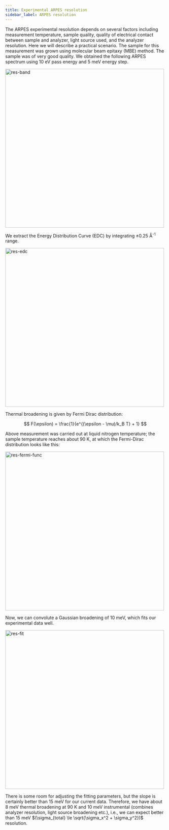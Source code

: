 ```yaml
---
title: Experimental ARPES resolution
sidebar_label: ARPES resolution
---
```


The ARPES experimental resolution depends on several factors including
measurement temperature, sample quality, quality of electrical contact between
sample and analyzer, light source used, and the analyzer resolution. Here we
will describe a practical scenario. The sample for this measurement was grown
using molecular beam epitaxy (MBE) method. The sample was of very good quality.
We obtained the following ARPES spectrum using 10&nbsp;eV pass energy and
5&nbsp;meV energy step.

<picture>
  <source type="image/webp" srcSet={require("/img/res-band.webp").default} />
  <img src={require("/img/res-band.png").default} alt="res-band" width="500px" />
</picture>

We extract the Energy Distribution Curve (EDC) by integrating
±0.25&nbsp;Å<sup>-1</sup> range.

<picture>
  <source type="image/webp" srcSet={require("/img/res-edc.webp").default} />
  <img src={require("/img/res-edc.png").default} alt="res-edc" width="500px" />
</picture>

Thermal broadening is given by Fermi Dirac distribution:

$$
F(\epsilon) = \frac{1}{e^{(\epsilon - \mu)/k_B T} + 1}
$$


Above measurement was carried out at liquid nitrogen temperature; the sample
temperature reaches about 90&nbsp;K, at which the Fermi-Dirac distribution looks
like this:

<picture>
  <source type="image/webp" srcSet={require("/img/res-fermi-func.webp").default} />
  <img src={require("/img/res-fermi-func.png").default} alt="res-fermi-func" width="500px"/>
</picture>

Now, we can convolute a Gaussian broadening of 10&nbsp;meV, which fits our
experimental data well.

<picture>
  <source type="image/webp" srcSet={require("/img/res-fit.webp").default} />
  <img src={require("/img/res-fit.png").default} alt="res-fit" width="500px" />
</picture>

There is some room for adjusting the fitting parameters, but the slope is
certainly better than 15&nbsp;meV for our current data. Therefore, we have about
8&nbsp;meV thermal broadening at 90&nbsp;K and 10&nbsp;meV instrumental
(combines analyzer resolution, light source broadening etc.), i.e., we can
expect better than 15&nbsp;meV
$(\sigma_{total} \le \sqrt{\sigma_x^2 + \sigma_y^2})$ resolution.
